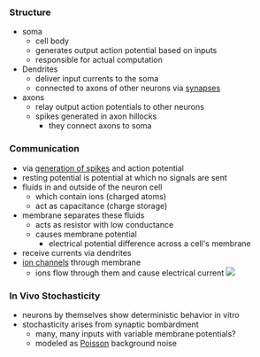 ### Structure
+ soma
	+ cell body
	+ generates output action potential based on inputs
	+ responsible for actual computation
+ Dendrites
	+ deliver input currents to the soma
	+ connected to axons of other neurons via [synapses](Synapses.md)
+ axons
	+ relay output action potentials to other neurons
	+ spikes generated in axon hillocks
		+ they connect axons to soma
### Communication
+ via [generation of spikes](Spike%20Generation.md) and action potential
+ resting potential is potential at which no signals are sent
+ fluids in and outside of the neuron cell
	+ which contain ions (charged atoms)
	+ act as capacitance (charge storage)
+ membrane separates these fluids
	+ acts as resistor with low conductance
	+ causes membrane potential
		+ electrical potential difference across a cell's membrane
+ receive currents via dendrites
+ [ion channels](Ion%20Channels.md) through membrane
	+ ions flow through them and cause electrical current
 ![](../../../../z_images/Pasted%20image%2020250616111048.png)

### In Vivo Stochasticity
+ neurons by themselves show deterministic behavior in vitro
+ stochasticity arises from synaptic bombardment
	+ many, many inputs with variable membrane potentials?
	+ modeled as [Poisson](../../../Mathematik/Wahrscheinlichkeitstheorie/Wahrscheinlichkeitsverteilungen/Poisson%20Verteilung.md) background noise
